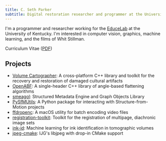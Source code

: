 ```yaml
---
title: C. Seth Parker
subtitle: Digital restoration researcher and programmer at the University of Kentucky EduceLab
---
```


I'm a programmer and researcher working for the [EduceLab](http://cs.uky.edu/dri) at the University of Kentucky. I'm interested in computer vision, graphics, machine learning, and the films of Whit Stillman.

Curriculum Vitae ([PDF](curriculum-vitae.pdf))

## Projects
- [Volume Cartographer](https://gitlab.com/educelab/volume-cartographer): A cross-platform C++ library and toolkit for the recovery and restoration of damaged cultural artifacts
- [OpenABF](https://gitlab.com/educelab/OpenABF): A single-header C++ library of angle-based flattening algorithms
- [smeagol](https://gitlab.com/educelab/smeagol): Structured Metadata Engine and Graph Objects Library
- [PySfMUtils](https://gitlab.com/educelab/sfm-utils): A Python package for interacting with Structure-from-Motion projects
- [ffdropenc](https://github.com/csparker247/ffdropenc): A macOS utility for batch encoding video files
- [registration-toolkit](https://github.com/viscenter/registration-toolkit): Toolkit for the registration of multipage, diachronic image sets
- [ink-id](https://gitlab.com/educelab/ink-id): Machine learning for ink identification in tomographic volumes
- [jpeg-cmake](https://github.com/csparker247/jpeg-cmake): IJG's libjpeg with drop-in CMake support
